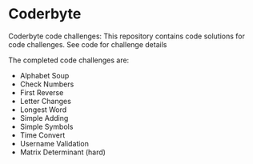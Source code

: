 # Coderbyte
Coderbyte code challenges: This repository contains code solutions for code challenges.  See code for challenge details

The completed code challenges are:
 - Alphabet Soup
 - Check Numbers
 - First Reverse
 - Letter Changes
 - Longest Word
 - Simple Adding
 - Simple Symbols
 - Time Convert
 - Username Validation
 - Matrix Determinant (hard)
